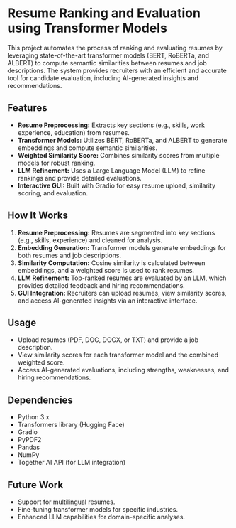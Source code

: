 # Resume Ranking and Evaluation using Transformer Models

This project automates the process of ranking and evaluating resumes by leveraging state-of-the-art transformer models (BERT, RoBERTa, and ALBERT) to compute semantic similarities between resumes and job descriptions. The system provides recruiters with an efficient and accurate tool for candidate evaluation, including AI-generated insights and recommendations.

## Features
- **Resume Preprocessing:** Extracts key sections (e.g., skills, work experience, education) from resumes.
- **Transformer Models:** Utilizes BERT, RoBERTa, and ALBERT to generate embeddings and compute semantic similarities.
- **Weighted Similarity Score:** Combines similarity scores from multiple models for robust ranking.
- **LLM Refinement:** Uses a Large Language Model (LLM) to refine rankings and provide detailed evaluations.
- **Interactive GUI:** Built with Gradio for easy resume upload, similarity scoring, and evaluation.

## How It Works
1. **Resume Preprocessing:** Resumes are segmented into key sections (e.g., skills, experience) and cleaned for analysis.
2. **Embedding Generation:** Transformer models generate embeddings for both resumes and job descriptions.
3. **Similarity Computation:** Cosine similarity is calculated between embeddings, and a weighted score is used to rank resumes.
4. **LLM Refinement:** Top-ranked resumes are evaluated by an LLM, which provides detailed feedback and hiring recommendations.
5. **GUI Integration:** Recruiters can upload resumes, view similarity scores, and access AI-generated insights via an interactive interface.

## Usage
- Upload resumes (PDF, DOC, DOCX, or TXT) and provide a job description.
- View similarity scores for each transformer model and the combined weighted score.
- Access AI-generated evaluations, including strengths, weaknesses, and hiring recommendations.

## Dependencies
- Python 3.x
- Transformers library (Hugging Face)
- Gradio
- PyPDF2
- Pandas
- NumPy
- Together AI API (for LLM integration)

## Future Work
- Support for multilingual resumes.
- Fine-tuning transformer models for specific industries.
- Enhanced LLM capabilities for domain-specific analyses.
